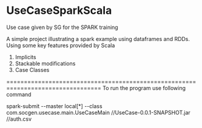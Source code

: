 # UseCaseSparkScala
Use case given by SG for the SPARK training

A simple project illustrating a spark example using dataframes and RDDs.
Using some key features provided by Scala
1. Implicits
2. Stackable modifications
3. Case Classes

=================================================================================
To run the program use following command

spark-submit --master local[*]  --class com.socgen.usecase.main.UseCaseMain /<Path to generated jar file>/UseCase-0.0.1-SNAPSHOT.jar /<Path to auth.csv file>/auth.csv

